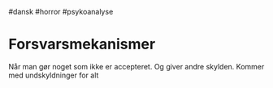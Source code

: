 #dansk #horror #psykoanalyse
# Forsvarsmekanismer
Når man gør noget som ikke er accepteret. Og giver andre skylden. Kommer med undskyldninger for alt